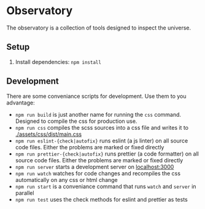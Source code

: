 # Observatory

The observatory is a collection of tools designed to inspect the universe.

## Setup

1. Install dependencies: `npm install`

## Development

There are some conveniance scripts for development. Use them to you advantage:

- `npm run build` is just another name for running the `css` command. Designed to compile the css for production use.
- `npm run css` compiles the scss sources into a css file and writes it to [./assets/css/dist/main.css](./assets/css/dist/main.css)
- `npm run eslint-{check|autofix}` runs eslint (a js linter) on all source code files. Either the problems are marked or fixed directly
- `npm run prettier-{check|autofix}` runs prettier (a code formatter) on all source code files. Either the problems are marked or fixed directly
- `npm run server` starts a development server on [localhost:3000](localhost:3000)
- `npm run watch` watches for code changes and recompiles the css automatically on any css or html change
- `npm run start` is a conveniance command that runs `watch` and `server` in parallel
- `npm run test` uses the check methods for eslint and prettier as tests
